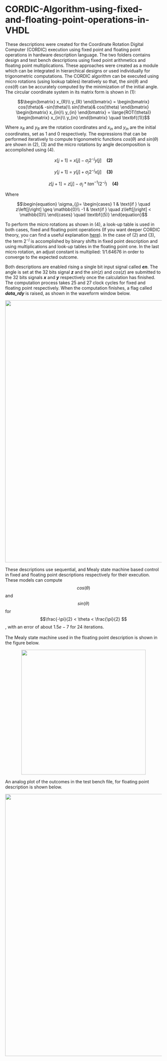 # CORDIC-Algorithm-using-fixed-and-floating-point-operations-in-VHDL
These descriptions were created for the Coordinate Rotation Digital Computer (CORDIC) execution using fixed point and floating point operations in hardware description language. The two folders contains design and test bench descriptions using fixed point arithmetics and floating point multiplications. These approaches were created as a module which can be integrated in hierarchical designs or used individually for trigonometric computations. The CORDIC algorithm can be executed using micro rotations (using lookup tables) iteratively so that, the $sin(\theta)$ and $cos(\theta)$ can be accurately computed by the minimization of the initial angle. The circular coordinate system in its matrix form is shown in (1):
```math
\begin{bmatrix}
x_{R}\\
y_{R}
\end{bmatrix} =
\begin{bmatrix}
cos(\theta)& -sin(\theta)\\
sin(\theta)& cos(\theta)
\end{bmatrix} 
\begin{bmatrix}
x_{in}\\
y_{in}
\end{bmatrix} =
\large{ROT(\theta)}
\begin{bmatrix}
x_{in}\\
y_{in}
\end{bmatrix} \quad \textbf{(1)}
```
Where $x_{R}$ and $y_{R}$ are the rotation coordinates and $x_{in}$ and $y_{in}$ are the initial coordinates, set as $1$ and $0$ respectively. The expressions that can be performed iteratively to compute trigonometric functions $cos(\theta)$ and $sin(\theta)$ are shown in (2), (3) and the micro rotations by angle decomposition is accomplished using (4).
```math
x\left[j+1\right]= x\left[j\right]-\sigma_{j}2^{-j}y\left[j\right] \quad \textbf{(2)}
```
```math
y\left[j+1\right]= y\left[j\right]+\sigma_{j}2^{-j}x\left[j\right] \quad \textbf{(3)}
```
```math
z\left[j+1\right]= z\left[j\right]-\sigma_{j}*tan^{-1}\left(2^{-j}\right) \quad \textbf{(4)}
```
Where

```math
\begin{equation}
\sigma_{j}=
    \begin{cases}
        1 & \text{if } \quad z\left[j\right] \geq \mathbb{0}\\
        -1 & \text{if } \quad z\left[j\right] < \mathbb{0}\\
    \end{cases} \quad \textbf{(5)}
\end{equation}
```


To perform the micro rotations as shown in (4), a look-up table is used in both cases, fixed and floating point operations (If you want deeper CORDIC theory, you can find a useful explanation [here](http://web.cs.ucla.edu/digital_arithmetic/files/ch11.pdf)). In the case of (2) and (3), the term $2^{-j}$ is accomplished by binary shifts in fixed point description and using multiplications and look-up tables in the floating point one. In the last micro rotation, an adjust constant is multiplied: $1/1.64676$ in order to converge to the expected outcome.

Both descriptions are enabled rising a single bit input signal called ***en***. The angle is set at the 32 bits signal ***z*** and the $sin(z)$ and $cos(z)$ are submitted to the 32 bits signals ***x*** and ***y*** respectively once the calculation has finished. The computation process takes 25 and 27 clock cycles for fixed and floating point respectively. When the computation finishes, a flag called ***data_rdy*** is raised, as shown in the waveform window below. 

<p align="center">
  <img width="840" src="https://github.com/user-attachments/assets/1334447e-e95d-4545-9ee4-c5446025d9c4">
</p>


These descriptions use sequential, and Mealy state machine based control in fixed and floating point descriptions respectively for their execution. These models can compute $$cos(\theta)$$ and $$sin(\theta)$$ for $$\frac{-\pi}{2} < \theta < \frac{\pi}{2} $$, with an error of about $1.5e-7$ for 24 iterations.
\
\
The Mealy state machine used in the floating point description is shown in the figure below.

<p align="center">
  <img width="400" src="https://github.com/user-attachments/assets/3deedb2f-ca3f-4672-959a-cb0e386e064e">
</p>

An analog plot of the outcomes in the test bench file, for floating point description is shown below.

<p align="center">
  <img width="840" src="https://github.com/user-attachments/assets/ddad31ad-317d-449a-bf09-89ee145fdd71">
</p>
